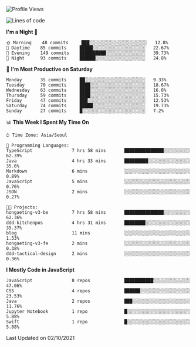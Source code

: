 <!--START_SECTION:waka-->
![Profile Views](http://img.shields.io/badge/Profile%20Views-7-blue)

![Lines of code](https://img.shields.io/badge/From%20Hello%20World%20I%27ve%20Written-92525%20lines%20of%20code-blue)

**I'm a Night 🦉** 

```text
🌞 Morning    48 commits     ███░░░░░░░░░░░░░░░░░░░░░░   12.8% 
🌆 Daytime    85 commits     █████░░░░░░░░░░░░░░░░░░░░   22.67% 
🌃 Evening    149 commits    ██████████░░░░░░░░░░░░░░░   39.73% 
🌙 Night      93 commits     ██████░░░░░░░░░░░░░░░░░░░   24.8%

```
📅 **I'm Most Productive on Saturday** 

```text
Monday       35 commits     ██░░░░░░░░░░░░░░░░░░░░░░░   9.33% 
Tuesday      70 commits     ████░░░░░░░░░░░░░░░░░░░░░   18.67% 
Wednesday    63 commits     ████░░░░░░░░░░░░░░░░░░░░░   16.8% 
Thursday     59 commits     ████░░░░░░░░░░░░░░░░░░░░░   15.73% 
Friday       47 commits     ███░░░░░░░░░░░░░░░░░░░░░░   12.53% 
Saturday     74 commits     █████░░░░░░░░░░░░░░░░░░░░   19.73% 
Sunday       27 commits     █░░░░░░░░░░░░░░░░░░░░░░░░   7.2%

```


📊 **This Week I Spent My Time On** 

```text
⌚︎ Time Zone: Asia/Seoul

💬 Programming Languages: 
TypeScript               7 hrs 58 mins       ███████████████░░░░░░░░░░   62.39% 
Java                     4 hrs 33 mins       █████████░░░░░░░░░░░░░░░░   35.6% 
Markdown                 6 mins              ░░░░░░░░░░░░░░░░░░░░░░░░░   0.89% 
JavaScript               5 mins              ░░░░░░░░░░░░░░░░░░░░░░░░░   0.76% 
JSON                     2 mins              ░░░░░░░░░░░░░░░░░░░░░░░░░   0.27%

🐱‍💻 Projects: 
hongaeting-v3-be         7 hrs 58 mins       ███████████████░░░░░░░░░░   62.36% 
ddd-kitchenpos           4 hrs 31 mins       ████████░░░░░░░░░░░░░░░░░   35.37% 
blog                     11 mins             ░░░░░░░░░░░░░░░░░░░░░░░░░   1.53% 
hongaeting-v3-fe         2 mins              ░░░░░░░░░░░░░░░░░░░░░░░░░   0.38% 
ddd-tactical-design      2 mins              ░░░░░░░░░░░░░░░░░░░░░░░░░   0.36%

```

**I Mostly Code in JavaScript** 

```text
JavaScript               8 repos             ███████████░░░░░░░░░░░░░░   47.06% 
CSS                      4 repos             ██████░░░░░░░░░░░░░░░░░░░   23.53% 
Java                     2 repos             ███░░░░░░░░░░░░░░░░░░░░░░   11.76% 
Jupyter Notebook         1 repo              █░░░░░░░░░░░░░░░░░░░░░░░░   5.88% 
Swift                    1 repo              █░░░░░░░░░░░░░░░░░░░░░░░░   5.88%

```



 Last Updated on 02/10/2021
<!--END_SECTION:waka-->
